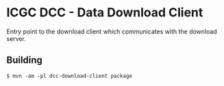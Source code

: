 # ICGC DCC - Data Download Client

Entry point to the download client which communicates with the download server.

## Building

```shell
$ mvn -am -pl dcc-download-client package
```


